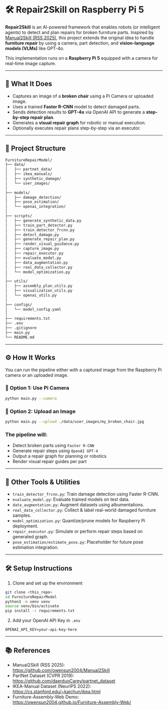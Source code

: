 # 🛠️ Repair2Skill on Raspberry Pi 5

**Repair2Skill** is an AI-powered framework that enables robots (or intelligent agents) to detect and plan repairs for broken furniture parts. Inspired by [Manual2Skill (RSS 2025)](https://github.com/owensun2004/Manual2Skill), this project extends the original idea to handle **furniture repair** by using a camera, part detection, and **vision-language models (VLMs)** like GPT-4o.

This implementation runs on a **Raspberry Pi 5** equipped with a camera for real-time image capture.

---

## 🧠 What It Does

- Captures an image of a **broken chair** using a Pi Camera or uploaded image.
- Uses a trained **Faster R-CNN** model to detect damaged parts.
- Sends detection results to **GPT-4o** via OpenAI API to generate a **step-by-step repair plan**.
- Generates a **visual repair graph** for robotic or manual execution.
- Optionally executes repair plans step-by-step via an executor.

---

## 📁 Project Structure
```bash
FurnitureRepairModel/
├── data/
│   ├── partnet_data/
│   ├── ikea_manuals/
│   ├── synthetic_damage/
│   └── user_images/
│
├── models/
│   ├── damage_detection/
│   ├── pose_estimation/
│   └── openai_integration/
│
├── scripts/
│   ├── generate_synthetic_data.py
│   ├── train_part_detector.py
│   ├── train_detector_frcnn.py
│   ├── detect_damage.py
│   ├── generate_repair_plan.py
│   ├── render_visual_guidance.py
│   ├── capture_image.py
│   ├── repair_executor.py
│   ├── evaluate_model.py
│   ├── data_augmentation.py
│   ├── real_data_collector.py
│   └── model_optimization.py
│
├── utils/
│   ├── assembly_plan_utils.py
│   ├── visualization_utils.py
│   └── openai_utils.py
│
├── configs/
│   └── model_config.yaml
│
├── requirements.txt
├── .env
├── .gitignore
├── main.py
└── README.md
```

---

## ⚙️ How It Works

You can run the pipeline either with a captured image from the Raspberry Pi camera or an uploaded image.

### 🔴 Option 1: Use Pi Camera
```bash
python main.py --camera
```

### 🔵 Option 2: Upload an Image
```bash
python main.py --upload ./data/user_images/my_broken_chair.jpg
```

### The pipeline will:
- Detect broken parts using `Faster R-CNN`
- Generate repair steps using `OpenAI GPT-4`
- Output a repair graph for planning or robotics
- Render visual repair guides per part

---

## 🧪 Other Tools & Utilities

- `train_detector_frcnn.py`: Train damage detection using Faster R-CNN.
- `evaluate_model.py`: Evaluate trained models on test data.
- `data_augmentation.py`: Augment datasets using albumentations.
- `real_data_collector.py`: Collect & label real-world damaged furniture samples.
- `model_optimization.py`: Quantize/prune models for Raspberry Pi deployment.
- `repair_executor.py`: Simulate or perform repair steps based on generated graph.
- `pose_estimation/estimate_pose.py`: Placeholder for future pose estimation integration.

---

## 🛠️ Setup Instructions

1. Clone and set up the environment
```bash
git clone <this_repo>
cd FurnitureRepairModel
python3 -m venv venv
source venv/bin/activate
pip install -r requirements.txt
```

2. Add your OpenAI API Key in `.env`
```
OPENAI_API_KEY=your-api-key-here
```

---

## 📚 References
- Manual2Skill (RSS 2025): https://github.com/owensun2004/Manual2Skill
- PartNet Dataset (CVPR 2019): https://github.com/daerduoCarey/partnet_dataset
- IKEA-Manual Dataset (NeurIPS 2022): https://cs.stanford.edu/~kaichun/ikea.html
- Furniture-Assembly-Web Demo: https://owensun2004.github.io/Furniture-Assembly-Web/
